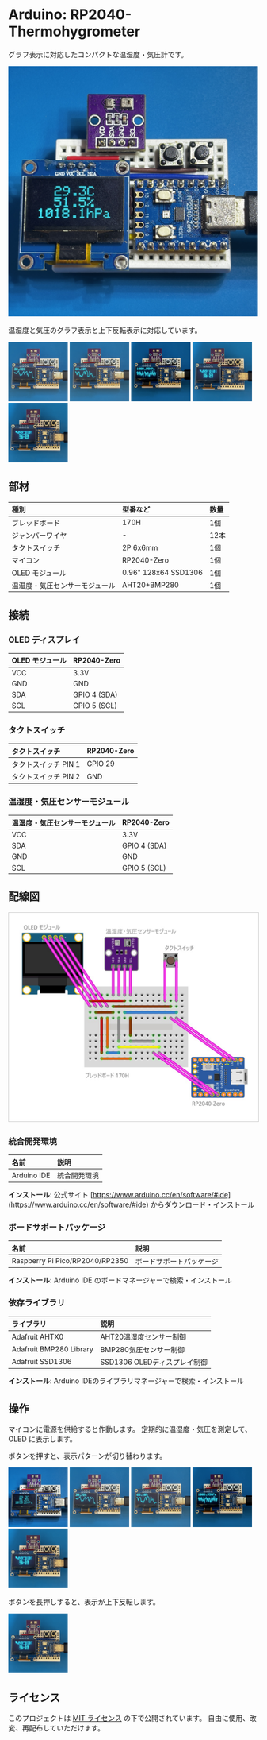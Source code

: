 # Arduino: RP2040-Thermohygrometer

グラフ表示に対応したコンパクトな温湿度・気圧計です。

<img src="./images/pattern1.jpg" alt="全グラフ" width="640" />

温湿度と気圧のグラフ表示と上下反転表示に対応しています。

<div>
<img src="./images/pattern2.jpg" alt="温度" width="120" />
<img src="./images/pattern3.jpg" alt="湿度" width="120"  />
<img src="./images/pattern4.jpg" alt="気圧" width="120"  />
<img src="./images/pattern5.jpg" alt="全テキスト" width="120"  />
<img src="./images/pattern6.jpg" alt="上下反転" width="120" />
</div>

## 部材

| 種別 | 型番など | 数量 |
|:-----|:---------|:-----|
| ブレッドボード | 170H | 1個 |
| ジャンパーワイヤ | - | 12本 |
| タクトスイッチ | 2P 6x6mm | 1個 |
| マイコン | RP2040-Zero | 1個 |
| OLED モジュール | 0.96" 128x64 SSD1306 | 1個 |
| 温湿度・気圧センサーモジュール | AHT20+BMP280 | 1個 |

## 接続

### OLED ディスプレイ

| OLED モジュール | RP2040-Zero |
|:---|:---|
| VCC | 3.3V |
| GND | GND |
| SDA | GPIO 4 (SDA) |
| SCL | GPIO 5 (SCL) |

### タクトスイッチ

| タクトスイッチ | RP2040-Zero |
|:--------|:------------------|
| タクトスイッチ PIN 1 | GPIO 29 |
| タクトスイッチ PIN 2 | GND |

### 温湿度・気圧センサーモジュール

| 温湿度・気圧センサーモジュール | RP2040-Zero |
|:---|:---|
| VCC | 3.3V |
| SDA | GPIO 4 (SDA) |
| GND | GND |
| SCL | GPIO 5 (SCL) |

## 配線図

<img src="./images/wiring.jpg" alt="配線図" style="border: 1px solid #ccc;" />

### 統合開発環境

| 名前 | 説明 |
|:-----------|:-----|
| Arduino IDE | 統合開発環境 |

**インストール**: 公式サイト [https://www.arduino.cc/en/software/#ide](https://www.arduino.cc/en/software/#ide) からダウンロード・インストール

### ボードサポートパッケージ

| 名前 | 説明 |
|:------|:-----|
| Raspberry Pi Pico/RP2040/RP2350 | ボードサポートパッケージ |

**インストール**: Arduino IDE のボードマネージャーで検索・インストール

### 依存ライブラリ

| ライブラリ | 説明 |
|:-----------|:-----|
| Adafruit AHTX0 | AHT20温湿度センサー制御 |
| Adafruit BMP280 Library | BMP280気圧センサー制御 |
| Adafruit SSD1306 | SSD1306 OLEDディスプレイ制御 |

**インストール**: Arduino IDEのライブラリマネージャーで検索・インストール

## 操作

マイコンに電源を供給すると作動します。
定期的に温湿度・気圧を測定して、OLED に表示します。

ボタンを押すと、表示パターンが切り替わります。

<img src="./images/pattern1.jpg" alt="全グラフ" width="120" />
<img src="./images/pattern2.jpg" alt="温度" width="120" />
<img src="./images/pattern3.jpg" alt="湿度" width="120"  />
<img src="./images/pattern4.jpg" alt="気圧" width="120"  />
<img src="./images/pattern5.jpg" alt="全テキスト" width="120"  />

ボタンを長押しすると、表示が上下反転します。

<img src="./images/pattern6.jpg" alt="上下反転" width="120" />

## ライセンス

このプロジェクトは [MIT ライセンス](./LICENSE) の下で公開されています。
自由に使用、改変、再配布していただけます。
